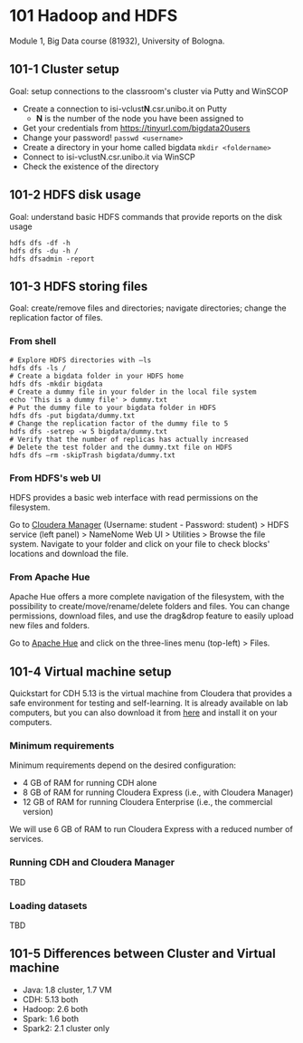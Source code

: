 # 101 Hadoop and HDFS

Module 1, Big Data course (81932), University of Bologna.

## 101-1 Cluster setup

Goal: setup connections to the classroom's cluster via Putty and WinSCOP

- Create a connection to isi-vclust**N**.csr.unibo.it on Putty
  - **N** is the number of the node you have been assigned to
- Get your credentials from https://tinyurl.com/bigdata20users 
- Change your password!
```passwd <username>```
- Create a directory in your home called bigdata
```mkdir <foldername>```
- Connect to isi-vclustN.csr.unibo.it via WinSCP
- Check the existence of the directory

## 101-2 HDFS disk usage

Goal: understand basic HDFS commands that provide reports on the disk usage

```
hdfs dfs -df -h
hdfs dfs -du -h /
hdfs dfsadmin -report
```

## 101-3 HDFS storing files

Goal: create/remove files and directories; navigate directories; change the replication factor of files.

### From shell

```shell
# Explore HDFS directories with –ls
hdfs dfs -ls /
# Create a bigdata folder in your HDFS home
hdfs dfs -mkdir bigdata
# Create a dummy file in your folder in the local file system
echo 'This is a dummy file' > dummy.txt
# Put the dummy file to your bigdata folder in HDFS
hdfs dfs -put bigdata/dummy.txt
# Change the replication factor of the dummy file to 5
hdfs dfs -setrep -w 5 bigdata/dummy.txt
# Verify that the number of replicas has actually increased
# Delete the test folder and the dummy.txt file on HDFS
hdfs dfs –rm -skipTrash bigdata/dummy.txt
```

### From HDFS's web UI

HDFS provides a basic web interface with read permissions on the filesystem. 

Go to [Cloudera Manager](http://137.204.72.233:7180/cmf/home) (Username: student - Password: student) > HDFS service (left panel) > NameNome Web UI > Utilities > Browse the file system. Navigate to your folder and click on your file to check blocks' locations and download the file.

### From Apache Hue

Apache Hue offers a more complete navigation of the filesystem, with the possibility to create/move/rename/delete folders and files. You can change permissions, download files, and use the drag&drop feature to easily upload new files and folders.

Go to [Apache Hue](http://137.204.72.233:8888) and click on the three-lines menu (top-left) > Files.

## 101-4 Virtual machine setup

Quickstart for CDH 5.13 is the virtual machine from Cloudera that provides a safe environment for testing and self-learning. It is already available on lab computers, but you can also download it from [here](https://www.cloudera.com/downloads/quickstart_vms/5-13.html) and install it on your computers.

### Minimum requirements

Minimum requirements depend on the desired configuration:
- 4 GB of RAM for running CDH alone
- 8 GB of RAM for running Cloudera Express (i.e., with Cloudera Manager)
- 12 GB of RAM for running Cloudera Enterprise (i.e., the commercial version)

We will use 6 GB of RAM to run Cloudera Express with a reduced number of services.

### Running CDH and Cloudera Manager

TBD

### Loading datasets

TBD

## 101-5 Differences between Cluster and Virtual machine

- Java: 1.8 cluster, 1.7 VM
- CDH: 5.13 both
- Hadoop: 2.6 both
- Spark: 1.6 both
- Spark2: 2.1 cluster only
